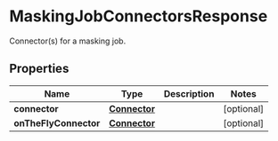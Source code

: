 

# MaskingJobConnectorsResponse

Connector(s) for a masking job.

## Properties

Name | Type | Description | Notes
------------ | ------------- | ------------- | -------------
**connector** | [**Connector**](Connector.md) |  |  [optional]
**onTheFlyConnector** | [**Connector**](Connector.md) |  |  [optional]



